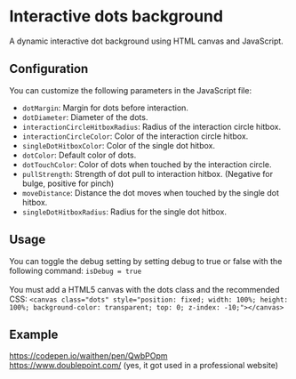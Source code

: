 # Interactive dots background <br>
A dynamic interactive dot background using HTML canvas and JavaScript. <br>
## Configuration <br>
You can customize the following parameters in the JavaScript file: <br>
- `dotMargin`: Margin for dots before interaction.
- `dotDiameter`: Diameter of the dots.
- `interactionCircleHitboxRadius`: Radius of the interaction circle hitbox.
- `interactionCircleColor`: Color of the interaction circle hitbox.
- `singleDotHitboxColor`: Color of the single dot hitbox.
- `dotColor`: Default color of dots.
- `dotTouchColor`: Color of dots when touched by the interaction circle.
- `pullStrength`: Strength of dot pull to interaction hitbox. (Negative for bulge, positive for pinch)
- `moveDistance`: Distance the dot moves when touched by the single dot hitbox.
- `singleDotHitboxRadius`: Radius for the single dot hitbox.
## Usage <br>
You can toggle the debug setting by setting debug to true or false with the following command: `isDebug = true` <br> <br>
You must add a HTML5 canvas with the dots class and the recommended CSS: `<canvas class="dots" style="position: fixed; width: 100%; height: 100%; background-color: transparent; top: 0; z-index: -10;"></canvas>` <br> 
## Example <br>
https://codepen.io/waithen/pen/QwbPOpm <br> 
https://www.doublepoint.com/ (yes, it got used in a professional website)
